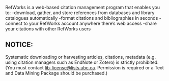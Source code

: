 RefWorks is a web-based citation management program that enables you to:
-download, gather, and store references from databases and library catalogues automatically
-format citations and bibliographies in seconds
-connect to your RefWorks account anywhere there’s web access
-share your citations with other RefWorks users

## NOTICE: 

Systematic downloading or harvesting articles, citations, metadata (e.g. using citation managers such as EndNote or Zotero) is strictly prohibited. (You must contact lib-license@lists.ubc.ca. Permission is required or a Text and Data Mining Package should be purchased.)
